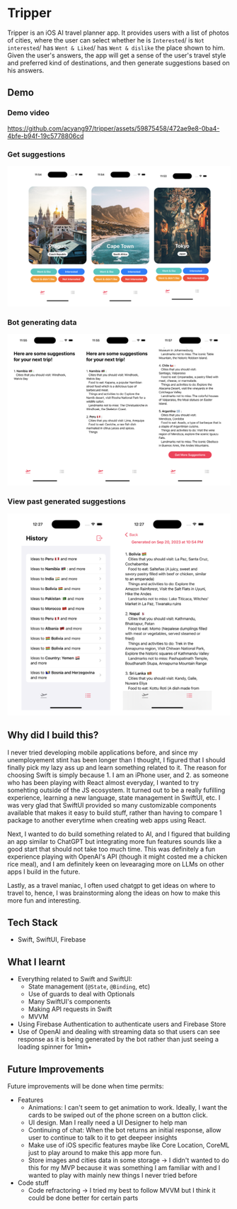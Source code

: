 # Tripper

Tripper is an iOS AI travel planner app. It provides users with a list of photos of cities, where the user can select whether he is `Interested`/ is `Not interested`/ has `Went & Liked`/ has `Went & dislike` the place shown to him. Given the user's answers, the app will get a sense of the user's travel style and preferred kind of destinations, and then generate suggestions based on his answers.

## Demo

### Demo video

https://github.com/acyang97/tripper/assets/59875458/472ae9e8-0ba4-4bfe-b94f-19c5778806cd

### Get suggestions

<p align="center">
  <img alt="readme-1" src="./tripper-ios/Assets.xcassets/readme/readme-1.imageset/readme-1.png">
</p>

### Bot generating data

<p align="center">
  <img alt="readme-2" src="./tripper-ios/Assets.xcassets/readme/readme-2.imageset/readme-2.png">
</p>

### View past generated suggestions

<p align="center">
  <img alt="readme-3" src="./tripper-ios/Assets.xcassets/readme/readme-3.imageset/readme-3.png">
</p>

## Why did I build this?

I never tried developing mobile applications before, and since my unemployement stint has been longer than I thought, I figured that I should finally pick my lazy ass up and learn something related to it. The reason for choosing Swift is simply because 1. I am an iPhone user, and 2. as someone who has been playing with React almost everyday, I wanted to try somehting outside of the JS ecosystem. It turned out to be a really fufilling experience, learning a new language, state management in SwiftUI, etc. I was very glad that SwiftUI provided so many customizable components available that makes it easy to build stuff, rather than having to compare 1 package to another everytime when creating web apps using React.

Next, I wanted to do build something related to AI, and I figured that building an app similar to ChatGPT but integrating more fun features sounds like a good start that should not take too much time. This was definitely a fun experience playing with OpenAI's API (though it might costed me a chicken rice meal), and I am definitely keen on levearaging more on LLMs on other apps I build in the future.

Lastly, as a travel maniac, I often used chatgpt to get ideas on where to travel to, hence, I was brainstorming along the ideas on how to make this more fun and interesting.

## Tech Stack

- Swift, SwiftUI, Firebase

## What I learnt

- Everything related to Swift and SwiftUI:
  - State management (`@State`, `@Binding`, etc)
  - Use of guards to deal with Optionals
  - Many SwiftUI's components
  - Making API requests in Swift
  - MVVM
- Using Firebase Authentication to authenticate users and Firebase Store
- Use of OpenAI and dealing with streaming data so that users can see response as it is being generated by the bot rather than just seeing a loading spinner for 1min+

## Future Improvements

Future improvements will be done when time permits:

- Features
  - Animations: I can't seem to get animation to work. Ideally, I want the cards to be swiped out of the phone screen on a button click.
  - UI design. Man I really need a UI Designer to help man
  - Continuing of chat: When the bot returns an initial response, allow user to continue to talk to it to get deepeer insights
  - Make use of iOS specific features maybe like Core Location, CoreML just to play around to make this app more fun.
  - Store images and cities data in some storage -> I didn't wanted to do this for my MVP because it was something I am familiar with and I wanted to play with mainly new things I never tried before
- Code stuff
  - Code refractoring -> I tried my best to follow MVVM but I think it could be done better for certain parts
